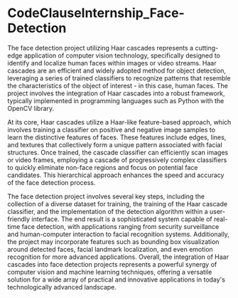 # CodeClauseInternship_Face-Detection

The face detection project utilizing Haar cascades represents a cutting-edge application of computer vision technology, specifically designed to identify and localize human faces within images or video streams. Haar cascades are an efficient and widely adopted method for object detection, leveraging a series of trained classifiers to recognize patterns that resemble the characteristics of the object of interest - in this case, human faces. The project involves the integration of Haar cascades into a robust framework, typically implemented in programming languages such as Python with the OpenCV library.

At its core, Haar cascades utilize a Haar-like feature-based approach, which involves training a classifier on positive and negative image samples to learn the distinctive features of faces. These features include edges, lines, and textures that collectively form a unique pattern associated with facial structures. Once trained, the cascade classifier can efficiently scan images or video frames, employing a cascade of progressively complex classifiers to quickly eliminate non-face regions and focus on potential face candidates. This hierarchical approach enhances the speed and accuracy of the face detection process.

The face detection project involves several key steps, including the collection of a diverse dataset for training, the training of the Haar cascade classifier, and the implementation of the detection algorithm within a user-friendly interface. The end result is a sophisticated system capable of real-time face detection, with applications ranging from security surveillance and human-computer interaction to facial recognition systems. Additionally, the project may incorporate features such as bounding box visualization around detected faces, facial landmark localization, and even emotion recognition for more advanced applications. Overall, the integration of Haar cascades into face detection projects represents a powerful synergy of computer vision and machine learning techniques, offering a versatile solution for a wide array of practical and innovative applications in today's technologically advanced landscape.
